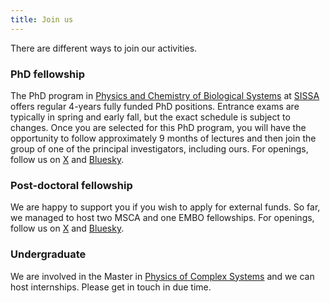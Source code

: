 ```yaml
---
title: Join us
---
```


There are different ways to join our activities.

### PhD fellowship

The PhD program in [Physics and Chemistry of Biological Systems](https://www.sissa.it/sbp/) at [SISSA](https://www.sissa.it)
offers regular 4-years fully funded PhD positions. Entrance exams are typically in spring and early fall, but the
exact schedule is subject to changes. Once you are selected for this PhD program, you will have the opportunity to follow
approximately 9 months of lectures and then join the group of one of the principal investigators, including ours.
For openings, follow us on [X](https://x.com/bussilab) and [Bluesky](https://bsky.app/profile/bussilab.bsky.social).

### Post-doctoral fellowship

We are happy to support you if you wish to apply for external funds.
So far, we managed to host two MSCA and one EMBO fellowships.
For openings, follow us on [X](https://x.com/bussilab) and [Bluesky](https://bsky.app/profile/bussilab.bsky.social).

### Undergraduate

We are involved in the Master in [Physics of Complex Systems](http://www.pcs.polito.it/educational_tracks/international_track)
and we can host internships. Please get in touch in due time.
